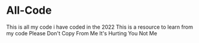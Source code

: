 # All-Code
This is all my code i have coded in the 2022
This is a resource to learn from my code 
Please Don't Copy From Me It's Hurting You Not Me
